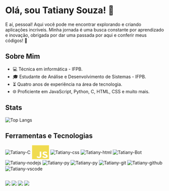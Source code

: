 # Olá, sou Tatiany Souza! 👋

E aí, pessoal! Aqui você pode me encontrar explorando e criando aplicações incríveis.
Minha jornada é uma busca constante por aprendizado e inovação, obrigada por dar uma passada por aqui e conferir meus códigos! 🚀

## Sobre Mim
- 💻 Técnica em informática - IFPB.
- 🎓 Estudante de Análise e Desenvolvimento de Sistemas - IFPB.
- ⏳ Quatro anos de experiência na área de tecnologia.
- 🌐 Proficiente em JavaScript, Python, C, HTML, CSS e muito mais.

## Stats
![Top Langs](https://github-readme-stats.vercel.app/api/top-langs/?username=tatianysouza&layout=compact)

## Ferramentas e Tecnologias
<div align="left">
  <img align="center" alt="Tatiany-C" height="45" width="55" src="https://cdn.jsdelivr.net/gh/devicons/devicon/icons/c/c-original.svg" />
  <img align="center" alt="Tatiany-Js" height="45" width="55" src="https://raw.githubusercontent.com/devicons/devicon/master/icons/javascript/javascript-plain.svg">
  <img align="center" alt="Tatiany-css" height="45" width="55" src="https://cdn.jsdelivr.net/gh/devicons/devicon/icons/css3/css3-original.svg">
  <img align="center" alt="Tatiany-html" height="45" width="55" src="https://cdn.jsdelivr.net/gh/devicons/devicon/icons/html5/html5-original.svg">
  <img align="center" alt="Tatiany-Bot" height="50" width="60" src="https://cdn.jsdelivr.net/gh/devicons/devicon/icons/bootstrap/bootstrap-original.svg">
  <img align="center" alt="Tatiany-nodejs" height="45" width="55" src="https://cdn.jsdelivr.net/gh/devicons/devicon/icons/nodejs/nodejs-original.svg">
  <img align="center" alt="Tatiany-py" height="45" width="55" src="https://cdn.jsdelivr.net/gh/devicons/devicon/icons/python/python-original.svg">
  <img align="center" alt="Tatiany-py" height="45" width="55" src="https://cdn.jsdelivr.net/gh/devicons/devicon/icons/django/django-plain.svg">
  <img align="center" alt="Tatiany-git" height="45" width="55" src="https://cdn.jsdelivr.net/gh/devicons/devicon/icons/git/git-original.svg">
  <img align="center" alt="Tatiany-github" height="45" width="55" src="https://cdn.jsdelivr.net/gh/devicons/devicon/icons/github/github-original.svg">

  <img align="center" alt="Tatiany-vscode" height="45" width="55" src="https://cdn.jsdelivr.net/gh/devicons/devicon/icons/vscode/vscode-original.svg">
</div>

##
<div> 
  <a href="https://www.instagram.com/tatinha.souza_" target="_blank"><img src="https://img.shields.io/badge/-Instagram-%23E4405F?style=for-the-badge&logo=instagram&logoColor=white" target="_blank"></a>
  <a href="https://twitter.com/tatianysou80581" target="_blank"><img src="https://img.shields.io/badge/Twitter-1DA1F2?style=for-the-badge&logo=twitter&logoColor=white" target="_blank"></a>
  <a href="www.linkedin.com/in/tatiany-souza" target="_blank"><img src="https://img.shields.io/badge/-LinkedIn-%230077B5?style=for-the-badge&logo=linkedin&logoColor=white" target="_blank"></a>
  <a href="mailto:tatianysouza2018@gmail.com"><img src="https://img.shields.io/badge/-Gmail-%23333?style=for-the-badge&logo=gmail&logoColor=white" target="_blank"></a>
</div>


